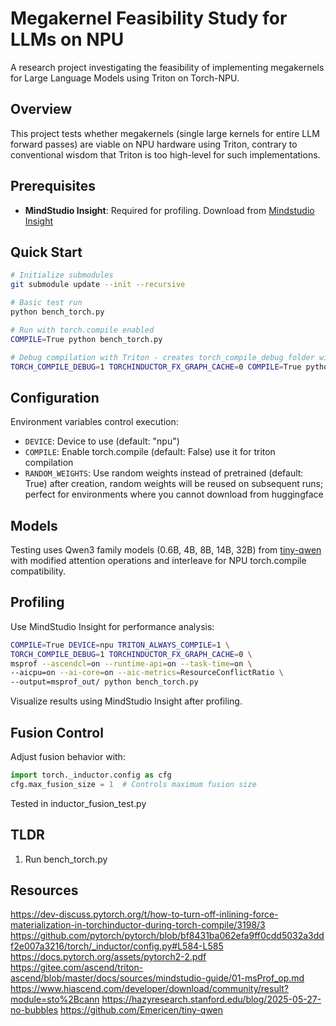 # Megakernel Feasibility Study for LLMs on NPU

A research project investigating the feasibility of implementing megakernels for Large Language Models using Triton on Torch-NPU.

## Overview

This project tests whether megakernels (single large kernels for entire LLM forward passes) are viable on NPU hardware using Triton, contrary to conventional wisdom that Triton is too high-level for such implementations.

## Prerequisites

- **MindStudio Insight**: Required for profiling. Download from [Mindstudio Insight](https://www.hiascend.com/developer/download/community/result?module=sto%2Bcann)

## Quick Start

```bash
# Initialize submodules
git submodule update --init --recursive

# Basic test run
python bench_torch.py

# Run with torch.compile enabled
COMPILE=True python bench_torch.py

# Debug compilation with Triton - creates torch_compile_debug folder with triton code
TORCH_COMPILE_DEBUG=1 TORCHINDUCTOR_FX_GRAPH_CACHE=0 COMPILE=True python bench_torch.py
```

## Configuration

Environment variables control execution:
- `DEVICE`: Device to use (default: "npu")
- `COMPILE`: Enable torch.compile (default: False) use it for triton compilation
- `RANDOM_WEIGHTS`: Use random weights instead of pretrained (default: True) after creation, random weights will be reused on subsequent runs; perfect for environments where you cannot download from huggingface

## Models

Testing uses Qwen3 family models (0.6B, 4B, 8B, 14B, 32B) from [tiny-qwen](https://github.com/Emericen/tiny-qwen) with modified attention operations and interleave for NPU torch.compile compatibility.

## Profiling

Use MindStudio Insight for performance analysis:

```bash
COMPILE=True DEVICE=npu TRITON_ALWAYS_COMPILE=1 \
TORCH_COMPILE_DEBUG=1 TORCHINDUCTOR_FX_GRAPH_CACHE=0 \
msprof --ascendcl=on --runtime-api=on --task-time=on \
--aicpu=on --ai-core=on --aic-metrics=ResourceConflictRatio \
--output=msprof_out/ python bench_torch.py
```

Visualize results using MindStudio Insight after profiling.

## Fusion Control

Adjust fusion behavior with:
```python
import torch._inductor.config as cfg
cfg.max_fusion_size = 1  # Controls maximum fusion size
```
Tested in inductor_fusion_test.py

## TLDR
1. Run bench_torch.py

## Resources
https://dev-discuss.pytorch.org/t/how-to-turn-off-inlining-force-materialization-in-torchinductor-during-torch-compile/3198/3
https://github.com/pytorch/pytorch/blob/bf8431ba062efa9ff0cdd5032a3ddf2e007a3216/torch/_inductor/config.py#L584-L585
https://docs.pytorch.org/assets/pytorch2-2.pdf
https://gitee.com/ascend/triton-ascend/blob/master/docs/sources/mindstudio-guide/01-msProf_op.md
https://www.hiascend.com/developer/download/community/result?module=sto%2Bcann
https://hazyresearch.stanford.edu/blog/2025-05-27-no-bubbles
https://github.com/Emericen/tiny-qwen
